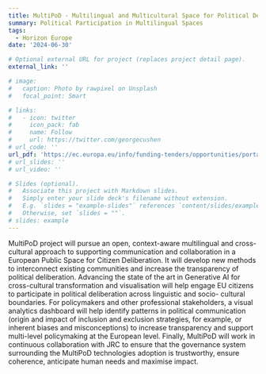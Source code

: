 ```yaml
---
title: MultiPoD - Multilingual and Multicultural Space for Political Deliberation
summary: Political Participation in Multilingual Spaces
tags:
  - Horizon Europe
date: '2024-06-30'

# Optional external URL for project (replaces project detail page).
external_link: ''

# image:
#   caption: Photo by rawpixel on Unsplash
#   focal_point: Smart

# links:
#   - icon: twitter
#     icon_pack: fab
#     name: Follow
#     url: https://twitter.com/georgecushen
# url_code: ''
url_pdf: 'https://ec.europa.eu/info/funding-tenders/opportunities/portal/screen/opportunities/topic-details/horizon-cl2-2024-democracy-01-10'
# url_slides: ''
# url_video: ''

# Slides (optional).
#   Associate this project with Markdown slides.
#   Simply enter your slide deck's filename without extension.
#   E.g. `slides = "example-slides"` references `content/slides/example-slides.md`.
#   Otherwise, set `slides = ""`.
# slides: example
---
```


MultiPoD project will pursue an open, context-aware multilingual and cross- cultural approach to supporting communication and collaboration in a European Public Space for Citizen Deliberation. It will develop new methods to interconnect existing communities and increase the transparency of political deliberation. Advancing the state of the art in Generative AI for cross-cultural transformation and visualisation will help engage EU citizens to participate in political deliberation across linguistic and socio- cultural boundaries. For policymakers and other professional stakeholders, a visual analytics dashboard will help identify patterns in political communication (origin and impact of inclusion and exclusion strategies, for example, or inherent biases and misconceptions) to increase transparency and support multi-level policymaking at the European level. Finally, MultiPoD will work in continuous collaboration with JRC to ensure that the governance system surrounding the MultiPoD technologies adoption is trustworthy, ensure coherence, anticipate human needs and maximise impact.